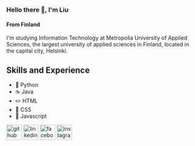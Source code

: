 ### Hello there 👋, I'm Liu
#### From Finland

I'm studying Information Technology at Metropolia University of Applied Sciences, the largest university of applied sciences in Finland, located in the capital city, Helsinki.

## Skills and Experience
* 🐍 Python  
* ☕ Java
* ✏️ HTML
* 💄 CSS
* 📝 Javascript    



[<img src='https://cdn.jsdelivr.net/npm/simple-icons@3.0.1/icons/github.svg' alt='github' height='40'>](https://github.com/liukkari)  [<img src='https://cdn.jsdelivr.net/npm/simple-icons@3.0.1/icons/linkedin.svg' alt='linkedin' height='40'>](https://www.linkedin.com/in/suphitcha-liu-pitkänen-697306b6/)  [<img src='https://cdn.jsdelivr.net/npm/simple-icons@3.0.1/icons/facebook.svg' alt='facebook' height='40'>](https://www.facebook.com/liu.pitkanen)  [<img src='https://cdn.jsdelivr.net/npm/simple-icons@3.0.1/icons/instagram.svg' alt='instagram' height='40'>](https://www.instagram.com/liukuva/)  
